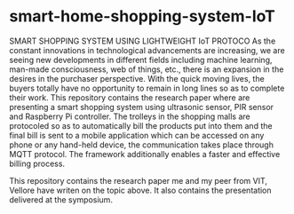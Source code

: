 # smart-home-shopping-system-IoT
SMART SHOPPING SYSTEM USING LIGHTWEIGHT IoT PROTOCO
As the constant innovations in technological advancements are increasing, we are seeing new developments in different fields including machine learning, man-made consciousness, web of things, etc., there is an expansion in the desires in the purchaser perspective. With the quick moving lives, the buyers totally have no opportunity to remain in long lines so as to complete their work. This repository contains the research paper where are presenting a smart shopping system using ultrasonic sensor, PIR sensor and Raspberry Pi controller. The trolleys in the shopping malls are protocoled so as to automatically bill the products put into them and the final bill is sent to a mobile application which can be accessed on any phone or any hand-held device, the communication takes place through MQTT protocol. The framework additionally enables a faster and effective billing process.

This repository contains the research paper me and my peer from VIT, Vellore have writen on the topic above. It also contains the presentation delivered at the symposium. 
